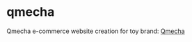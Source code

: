 # qmecha
Qmecha e-commerce website creation for toy brand: [Qmecha](https://www.amazon.ca/s?i=merchant-items&me=A31RSVL770J4X9)
